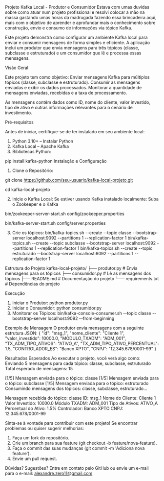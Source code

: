 Projeto Kafka Local - Produtor e Consumidor
Estava com umas duvidas sobre como atuar num projeto profissional e resolvi colocar a mão na massa gastando umas horas da madrugada fazendo essa brincadeira aqui, mais com o objetivo de aprender e aprofundar mais o conhecimento sobre construção, envio e consumo de informações via tópico Kafka. 

Este projeto demonstra como configurar um ambiente Kafka local para enviar e consumir mensagens de forma simples e eficiente. A aplicação inclui um produtor que envia mensagens para três tópicos (classe, subclasse e estruturado) e um consumidor que lê e processa essas mensagens.

Visão Geral

Este projeto tem como objetivo:
Enviar mensagens Kafka para múltiplos tópicos (classe, subclasse e estruturado).
Consumir as mensagens enviadas e exibir os dados processados.
Monitorar a quantidade de mensagens enviadas, recebidas e a taxa de processamento.

As mensagens contêm dados como ID, nome do cliente, valor investido, tipo de ativo e outras informações relevantes para o cenário de investimento.

Pré-requisitos

Antes de iniciar, certifique-se de ter instalado em seu ambiente local:

1.	Python 3.10+ – Instalar Python
2.	Kafka Local – Apache Kafka
3.	Bibliotecas Python:

pip install kafka-python
Instalação e Configuração

1.	Clone o Repositório:

git clone https://github.com/seu-usuario/kafka-local-projeto.git

cd kafka-local-projeto

2.	Inicie o Kafka Local:
Se estiver usando Kafka instalado localmente:
Suba o Zookeeper e o Kafka

bin/zookeeper-server-start.sh config/zookeeper.properties

bin/kafka-server-start.sh config/server.properties

3.	Crie os tópicos:
bin/kafka-topics.sh --create --topic classe --bootstrap-server localhost:9092 --partitions 1 --replication-factor 1
bin/kafka-topics.sh --create --topic subclasse --bootstrap-server localhost:9092 --partitions 1 --replication-factor 1
bin/kafka-topics.sh --create --topic estruturado --bootstrap-server localhost:9092 --partitions 1 --replication-factor 1

Estrutura do Projeto
kafka-local-projeto/
├── produtor.py      # Envia mensagens para os tópicos
├── consumidor.py    # Lê as mensagens dos tópicos
├── README.md        # Documentação do projeto
└── requirements.txt # Dependências do projeto

Execução
1.	Iniciar o Produtor:
python produtor.py
2.	Iniciar o Consumidor:
python consumidor.py
3.	Monitorar os Tópicos:
bin/kafka-console-consumer.sh --topic classe --bootstrap-server localhost:9092 --from-beginning

Exemplo de Mensagem
O produtor envia mensagens com a seguinte estrutura JSON:
{
  "id": "msg_1",
  "nome_cliente": "Cliente 1",
  "valor_investido": 10000.0,
  "MODULO_TXADM": "ADM_001",
  "TX_ADM_TIPO_ATIVOS": "ATIVO_A",
  "TX_ADM_TIPO_ATIVO_PERCENTUAL": 1.5,
  "CONTROLADOR_ES": "Banco XPTO",
  "CNPJ": "12.345.678/0001-99"
}

 Resultados Esperados
Ao executar o projeto, você verá algo como:
 Enviando 5 mensagens para cada tópico: classe, subclasse, estruturado
 Total esperado de mensagens: 15

 [1/5] Mensagem enviada para o tópico: classe
 [1/5] Mensagem enviada para o tópico: subclasse
 [1/5] Mensagem enviada para o tópico: estruturado
 Consumindo mensagens dos tópicos: classe, subclasse, estruturado...

 Mensagem recebida do tópico: classe
 ID: msg_1
 Nome do Cliente: Cliente 1
 Valor Investido: 10000.0
 Módulo TXADM: ADM_001
 Tipo de Ativos: ATIVO_A
 Percentual do Ativo: 1.5%
 Controlador: Banco XPTO
 CNPJ: 12.345.678/0001-99

Sinta-se à vontade para contribuir com este projeto! Se encontrar problemas ou quiser sugerir melhorias:
1.	Faça um fork do repositório.
2.	Crie um branch para sua feature (git checkout -b feature/nova-feature).
3.	Faça o commit das suas mudanças (git commit -m 'Adiciona nova feature').
4.	Envie um pull request.

Dúvidas? Sugestões? Entre em contato pelo GitHub ou envie um e-mail para o e-mail:
alexandre.zero11@gmail.com
